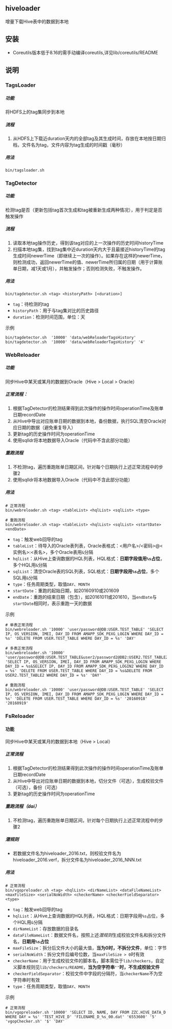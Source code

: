 ## hiveloader
增量下载Hive表中的数据到本地

## 安装
+ Coreutils版本低于8.16的需手动编译coreutils,详见lib/coreutils/README

## 说明
### TagsLoader
##### 功能 
将HDFS上的tag集同步到本地
##### 流程
1. 从HDFS上下载近duration天内的全部tag及其生成时间，存放在本地按日期归档，文件名为tag，文件内容为tag生成的时间戳（毫秒）
##### 用法
```
bin/tagsloader.sh
```

### TagDetector
##### 功能
检测tag是否（更新包括tag首次生成和tag被重新生成两种情况），用于判定是否触发操作
##### 流程
1. 读取本地tag操作历史，得到该tag对应的上一次操作的历史时间historyTime
2. 扫描本地tag集，找到tag集中近duration天内大于且最接近historyTime的tag生成时间newerTime（即继续上一次的操作）。如果存在这样的newerTime，则检测成功，返回newerTime的值、newerTime所归属的日期（用于计算账单日期，减1天或1月），并触发操作；否则检测失败，不触发操作。
##### 用法
```
bin/tagdetector.sh <tag> <historyPath> [<duration>]
```
+ `tag`：待检测的tag
+ `historyPath`：用于与tag集对比的历史路径
+ `duration`：检测时间范围，单位：天

示例  
```
bin/tagdetector.sh  '10000' 'data/webReloaderTagsHistory'
bin/tagdetector.sh  '10000' 'data/webReloaderTagsHistory' '4'
```


### WebReloader
##### 功能
同步Hive中某天或某月的数据到Oracle（Hive > Local > Oracle）
##### 正常流程：
1. 根据TagDetector的检测结果得到此次操作的操作时间operationTime及账单日期recordDate
2. 从Hive中导出对应账单日期的数据到本地，备份数据，执行SQL清空Oracle对应日期的数据（避免重复导入）
3. 更新tag的历史操作时间为operationTime
4. 使用sqlldr将本地数据导入Oracle（代码中不含此部分功能）

##### 重跑流程
1. 不检测tag，遍历重跑账单日期区间，针对每个日期执行上述正常流程中的步骤2
2. 使用sqlldr将本地数据导入Oracle（代码中不含此部分功能）

##### 用法
```
# 正常流程
bin/webreloader.sh <tag> <tableList> <hqlList> <sqlList> <type>

# 重跑流程
bin/webreloader.sh <tag> <tableList> <hqlList> <sqlList> <startDate> <endDate>
```
+ `tag`：触发web回导的tag
+ `tableList`：待导入的Oracle表列表，Oracle表格式：<用户名>/<密码>@<实例名>:<表名>，多个Oracle表用`&`分隔
+ `hqlList`：从Hive上查询数据的HQL列表，HQL格式：**日期字段值用`%s`占位**，多个HQL用`&`分隔
+ `sqlList`：清空Oracle表的SQL列表，SQL格式：**日期字段用`%s`占位**，多个SQL用`&`分隔
+ `type`：任务周期类型，取值`DAY`、`MONTH`
+ `startDate`：重跑的起始日期，如20160910或201609
+ `endDate`：重跑的结束日期（包含），如20161011或201610，当`endDate`与`startDate`相同时，表示重跑一天的数据

示例  
```
# 单表正常流程
bin/webreloader.sh '10000' 'user/password@DB:USER.TEST_TABLE' 'SELECT IP, OS_VERSION, IMEI, DAY_ID FROM AMAPP_SDK_PEXG_LOGIN WHERE DAY_ID = %s' 'DELETE FROM USER.TEST_TABLE WHERE DAY_ID = %s' 'DAY'

# 多表正常流程
bin/webreloader.sh '10000' 'user/password@DB:USER.TEST_TABLE&user2/password2@DB2:USER2.TEST_TABLE2' 'SELECT IP, OS_VERSION, IMEI, DAY_ID FROM AMAPP_SDK_PEXG_LOGIN WHERE DAY_ID = %s&SELECT IP, DAY_ID FROM AMAPP_SDK_PEXG_LOGIN2 WHERE DAY_ID = %s' 'DELETE FROM USER.TEST_TABLE WHERE DAY_ID = %s&DELETE FROM USER2.TEST_TABLE2 WHERE DAY_ID = %s' 'DAY'

# 重跑流程
bin/webreloader.sh '10000' 'user/password@DB:USER.TEST_TABLE' 'SELECT IP, OS_VERSION, IMEI, DAY_ID FROM AMAPP_SDK_PEXG_LOGIN WHERE DAY_ID = %s' 'DELETE FROM USER.TEST_TABLE WHERE DAY_ID = %s' '20160918' '20160919'
```

### FsReloader
#### 功能
同步Hive中某天或某月的数据到本地（Hive > Local）
##### 正常流程
1. 根据TagDetector的检测结果得到此次操作的操作时间operationTime及账单日期recordDate
2. 从Hive中导出对应账单日期的数据到本地，切分文件（可选），生成校验文件（可选），备份（可选）
3. 更新tag的历史操作时间为operationTime

##### 重跑流程（dai）
1. 不检测tag，遍历重跑账单日期区间，针对每个日期执行上述正常流程中的步骤2

##### 潜规则
+ 若数据文件名为hiveloader_2016.txt，则校验文件名为hiveloader_2016.verf，拆分文件名为hiveloader_2016_NNN.txt

##### 用法
```
# 正常流程
bin/vgopreloader.sh <tag> <hqlList> <dirNameList> <dataFileNameList> <maxFileSize> <serialNoWidth> <checkerName> <checkerFieldSeparator> <type>
```
+ `tag`：触发web回导的tag
+ `hqlList`：从Hive上查询数据的HQL列表，HQL格式：日期字段用`%s`占位，多个HQL用`&`分隔
+ `dirNameList`：存放数据的目录名
+ `dataFileNameList`：数据文件名，按照上述*潜规则*生成校验文件名和拆分文件名，**日期用`%s`占位**
+ `maxFileSize`：拆分后文件大小的最大值，**当为0时，不拆分文件**，单位：字节
+ `serialNoWidth`：拆分文件后编号位数，当`maxFileSize > 0`时有效
+ `checkerName`：用于生成校验文件的脚本名，脚本需位于`lib/checkers`，自定义脚本规则见`lib/checkers/README`，**当为空字符串`''`时，不生成校验文件**
+ `checkerFieldSeparator`：校验文件中字段的分隔符，当`checkerName`不为空字符串时有效
+ `type`：任务周期类型，取值`DAY`、`MONTH`

示例  
```
# 正常流程
bin/vgopreloader.sh '10000' 'SELECT ID, NAME, DAY FROM ZZC.HIVE_DATA_D WHERE DAY = %s' 'TEST_HIVE_D' 'FILENAME_D_%s_00.dat' '6553600' '5' 'vgopChecker.sh' '$' 'DAY'
```